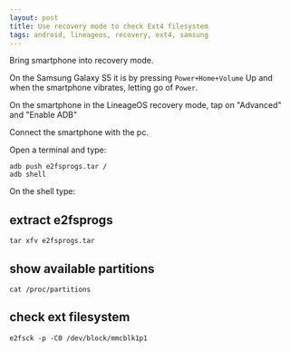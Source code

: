 ```yaml
---
layout: post
title: Use recovery mode to check Ext4 filesystem
tags: android, lineageos, recovery, ext4, samsung
---
```


Bring smartphone into recovery mode.

On the Samsung Galaxy S5 it is by pressing `Power+Home+Volume` Up and when the smartphone vibrates, letting go of `Power`.

On the smartphone in the LineageOS recovery mode, tap on "Advanced" and "Enable ADB"

Connect the smartphone with the pc.

Open a terminal and type:

```
adb push e2fsprogs.tar /
adb shell
```

On the shell type:

## extract e2fsprogs

```
tar xfv e2fsprogs.tar
```

## show available partitions

```
cat /proc/partitions
```

## check ext filesystem

```
e2fsck -p -C0 /dev/block/mmcblk1p1
```
